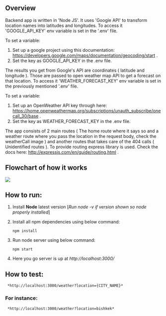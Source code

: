 ## Overview

Backend app is written in 'Node JS'. It uses 'Google API' to transform location names into latitudes and longitudes. To access it 'GOOGLE_API_KEY' env variable is set in the '.env' file.

To set a variable:
  1. Set up a google project using this documentation: https://developers.google.com/maps/documentation/geocoding/start .<br />
  2. Set the key as GOOGLE_API_KEY in the .env file. <br />


The results you get from Google's API are coordinates ( latitude and longitude ). Those are passed to open weather map API to get a forecast on that location. To access it 'WEATHER_FORECAST_KEY' env variable is set in the previously mentioned '.env' file.

To set a variable:
  1. Set up an OpenWeather API key through here: https://home.openweathermap.org/subscriptions/unauth_subscribe/onecall_30/base .<br />
  2. Set the key as WEATHER_FORECAST_KEY in the .env file.<br />


The app consists of 2 main routes ( The home route where it says so and a weather route where you pass the location in the request body, check the weatherCall image ) and another routes that takes care of the 404 calls ( Unidentified routes ). To provide routing express library is used. Check the docs here: http://expressjs.com/en/guide/routing.html .

## Flowchart of how it works

![](https://github.com/312-bc/weather-app/blob/main/backend/flowchartForBE.png)

## How to run:

  1. Install **Node** latest version [*Run node -v if version shown so node properly installed*]
  
  2. Install all npm dependencies using below command:
     ```
     npm install
     ```
     
  3. Run node server using below command:
     ```
     npm start
     ```
     
  4. Here you go server is up at *http://localhost:3000/*
  
## How to test:

     *http://localhost:3000/weather?location={CITY_NAME}*
     
   ### For instance:
     
     *http://localhost:3000/weather?location=bishkek*
